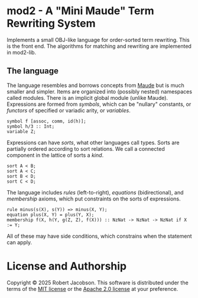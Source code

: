 # mod2 - A "Mini Maude" Term Rewriting System

Implements a small OBJ-like language for order-sorted term rewriting. This is the
front end. The algorithms for matching and rewriting are implemented in mod2-lib.

## The language

The language resembles and borrows concepts from
[Maude](https://maude.cs.illinois.edu/wiki/The_Maude_System) but is much smaller and
simpler. Items are organized into (possibly nested) namespaces called modules. There is
an implicit global module (unlike Maude). Expressions are formed from _symbols_, which
can be "nullary" constants, or _functors_ of specified or variadic arity, or _variables_.

```maude
symbol f [assoc, comm, id(h)];
symbol h/3 :: Int;
variable Z;
```

Expressions can have _sorts_, what other languages call types. Sorts are partially ordered
according to sort relations. We call a connected component in the lattice of sorts a _kind_.

```maude
sort A < B;
sort A < C;
sort B < D;
sort C < D;
```

The language includes _rules_ (left-to-right), _equations_ (bidirectional),
and _membership_ axioms, which put constraints on the sorts of expressions.

```maude
rule minus(s(X), s(Y)) => minus(X, Y);
equation plus(X, Y) = plus(Y, X);
membership f(X, h(Y, g(Z, Z), f(X))) :: NzNat -> NzNat -> NzNat if X := Y;
```

All of these may have side conditions, which constrains when the statement can apply. 

# License and Authorship

Copyright © 2025 Robert Jacobson. This software is distributed under the terms of the
[MIT license](LICENSE-MIT) or the [Apache 2.0 license](LICENSE-APACHE) at your preference.
